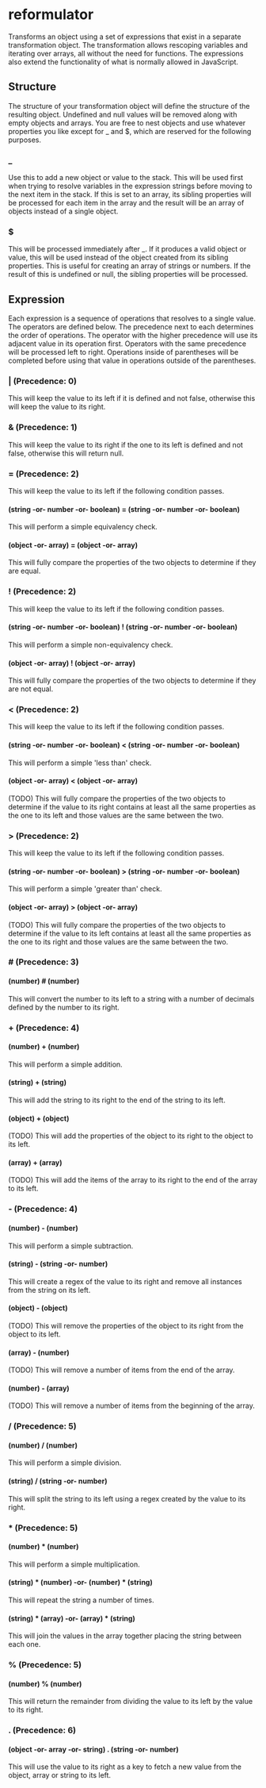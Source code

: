 # reformulator
Transforms an object using a set of expressions that exist in a separate transformation object. The transformation allows rescoping variables and iterating over arrays, all without the need for functions. The expressions also extend the functionality of what is normally allowed in JavaScript.

## Structure
The structure of your transformation object will define the structure of the resulting object. Undefined and null values will be removed along with empty objects and arrays. You are free to nest objects and use whatever properties you like except for _ and $, which are reserved for the following purposes.

### _
Use this to add a new object or value to the stack. This will be used first when trying to resolve variables in the expression strings before moving to the next item in the stack. If this is set to an array, its sibling properties will be processed for each item in the array and the result will be an array of objects instead of a single object.

### $
This will be processed immediately after _. If it produces a valid object or value, this will be used instead of the object created from its sibling properties. This is useful for creating an array of strings or numbers. If the result of this is undefined or null, the sibling properties will be processed.

## Expression
Each expression is a sequence of operations that resolves to a single value. The operators are defined below. The precedence next to each determines the order of operations. The operator with the higher precedence will use its adjacent value in its operation first. Operators with the same precedence will be processed left to right. Operations inside of parentheses will be completed before using that value in operations outside of the parentheses.

### | (Precedence: 0)
This will keep the value to its left if it is defined and not false, otherwise this will keep the value to its right.

### & (Precedence: 1)
This will keep the value to its right if the one to its left is defined and not false, otherwise this will return null.

### = (Precedence: 2)
This will keep the value to its left if the following condition passes.
#### (string -or- number -or- boolean) = (string -or- number -or- boolean)
This will perform a simple equivalency check.
#### (object -or- array) = (object -or- array)
This will fully compare the properties of the two objects to determine if they are equal.

### ! (Precedence: 2)
This will keep the value to its left if the following condition passes.
#### (string -or- number -or- boolean) ! (string -or- number -or- boolean)
This will perform a simple non-equivalency check.
#### (object -or- array) ! (object -or- array)
This will fully compare the properties of the two objects to determine if they are not equal.

### < (Precedence: 2)
This will keep the value to its left if the following condition passes.
#### (string -or- number -or- boolean) < (string -or- number -or- boolean)
This will perform a simple 'less than' check.
#### (object -or- array) < (object -or- array)
(TODO) This will fully compare the properties of the two objects to determine if the value to its right contains at least all the same properties as the one to its left and those values are the same between the two.

### > (Precedence: 2)
This will keep the value to its left if the following condition passes.
#### (string -or- number -or- boolean) > (string -or- number -or- boolean)
This will perform a simple 'greater than' check.
#### (object -or- array) > (object -or- array)
(TODO) This will fully compare the properties of the two objects to determine if the value to its left contains at least all the same properties as the one to its right and those values are the same between the two.

### # (Precedence: 3)
#### (number) # (number)
This will convert the number to its left to a string with a number of decimals defined by the number to its right.

### + (Precedence: 4)
#### (number) + (number)
This will perform a simple addition.
#### (string) + (string)
This will add the string to its right to the end of the string to its left.
#### (object) + (object)
(TODO) This will add the properties of the object to its right to the object to its left.
#### (array) + (array)
(TODO) This will add the items of the array to its right to the end of the array to its left.

### - (Precedence: 4)
#### (number) - (number)
This will perform a simple subtraction.
#### (string) - (string -or- number)
This will create a regex of the value to its right and remove all instances from the string on its left.
#### (object) - (object)
(TODO) This will remove the properties of the object to its right from the object to its left.
#### (array) - (number)
(TODO) This will remove a number of items from the end of the array.
#### (number) - (array)
(TODO) This will remove a number of items from the beginning of the array.

### / (Precedence: 5)
#### (number) / (number)
This will perform a simple division.
#### (string) / (string -or- number)
This will split the string to its left using a regex created by the value to its right.

### * (Precedence: 5)
#### (number) * (number)
This will perform a simple multiplication.
#### (string) * (number) -or- (number) * (string)
This will repeat the string a number of times.
#### (string) * (array) -or- (array) * (string)
This will join the values in the array together placing the string between each one.

### % (Precedence: 5)
#### (number) % (number)
This will return the remainder from dividing the value to its left by the value to its right.

### . (Precedence: 6)
#### (object -or- array -or- string) . (string -or- number)
This will use the value to its right as a key to fetch a new value from the object, array or string to its left.
